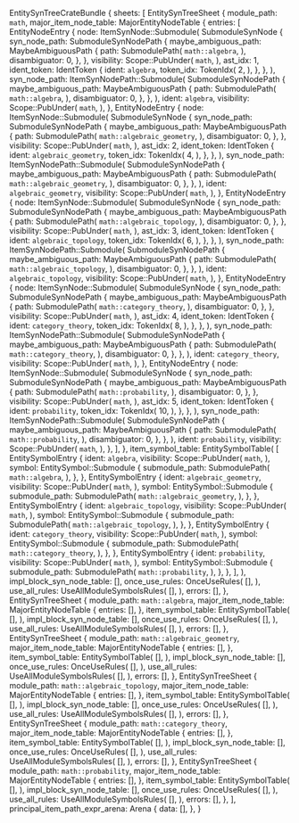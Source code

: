 EntitySynTreeCrateBundle {
    sheets: [
        EntitySynTreeSheet {
            module_path: `math`,
            major_item_node_table: MajorEntityNodeTable {
                entries: [
                    EntityNodeEntry {
                        node: ItemSynNode::Submodule(
                            SubmoduleSynNode {
                                syn_node_path: SubmoduleSynNodePath {
                                    maybe_ambiguous_path: MaybeAmbiguousPath {
                                        path: SubmodulePath(
                                            `math::algebra`,
                                        ),
                                        disambiguator: 0,
                                    },
                                },
                                visibility: Scope::PubUnder(
                                    `math`,
                                ),
                                ast_idx: 1,
                                ident_token: IdentToken {
                                    ident: `algebra`,
                                    token_idx: TokenIdx(
                                        2,
                                    ),
                                },
                            },
                        ),
                        syn_node_path: ItemSynNodePath::Submodule(
                            SubmoduleSynNodePath {
                                maybe_ambiguous_path: MaybeAmbiguousPath {
                                    path: SubmodulePath(
                                        `math::algebra`,
                                    ),
                                    disambiguator: 0,
                                },
                            },
                        ),
                        ident: `algebra`,
                        visibility: Scope::PubUnder(
                            `math`,
                        ),
                    },
                    EntityNodeEntry {
                        node: ItemSynNode::Submodule(
                            SubmoduleSynNode {
                                syn_node_path: SubmoduleSynNodePath {
                                    maybe_ambiguous_path: MaybeAmbiguousPath {
                                        path: SubmodulePath(
                                            `math::algebraic_geometry`,
                                        ),
                                        disambiguator: 0,
                                    },
                                },
                                visibility: Scope::PubUnder(
                                    `math`,
                                ),
                                ast_idx: 2,
                                ident_token: IdentToken {
                                    ident: `algebraic_geometry`,
                                    token_idx: TokenIdx(
                                        4,
                                    ),
                                },
                            },
                        ),
                        syn_node_path: ItemSynNodePath::Submodule(
                            SubmoduleSynNodePath {
                                maybe_ambiguous_path: MaybeAmbiguousPath {
                                    path: SubmodulePath(
                                        `math::algebraic_geometry`,
                                    ),
                                    disambiguator: 0,
                                },
                            },
                        ),
                        ident: `algebraic_geometry`,
                        visibility: Scope::PubUnder(
                            `math`,
                        ),
                    },
                    EntityNodeEntry {
                        node: ItemSynNode::Submodule(
                            SubmoduleSynNode {
                                syn_node_path: SubmoduleSynNodePath {
                                    maybe_ambiguous_path: MaybeAmbiguousPath {
                                        path: SubmodulePath(
                                            `math::algebraic_topology`,
                                        ),
                                        disambiguator: 0,
                                    },
                                },
                                visibility: Scope::PubUnder(
                                    `math`,
                                ),
                                ast_idx: 3,
                                ident_token: IdentToken {
                                    ident: `algebraic_topology`,
                                    token_idx: TokenIdx(
                                        6,
                                    ),
                                },
                            },
                        ),
                        syn_node_path: ItemSynNodePath::Submodule(
                            SubmoduleSynNodePath {
                                maybe_ambiguous_path: MaybeAmbiguousPath {
                                    path: SubmodulePath(
                                        `math::algebraic_topology`,
                                    ),
                                    disambiguator: 0,
                                },
                            },
                        ),
                        ident: `algebraic_topology`,
                        visibility: Scope::PubUnder(
                            `math`,
                        ),
                    },
                    EntityNodeEntry {
                        node: ItemSynNode::Submodule(
                            SubmoduleSynNode {
                                syn_node_path: SubmoduleSynNodePath {
                                    maybe_ambiguous_path: MaybeAmbiguousPath {
                                        path: SubmodulePath(
                                            `math::category_theory`,
                                        ),
                                        disambiguator: 0,
                                    },
                                },
                                visibility: Scope::PubUnder(
                                    `math`,
                                ),
                                ast_idx: 4,
                                ident_token: IdentToken {
                                    ident: `category_theory`,
                                    token_idx: TokenIdx(
                                        8,
                                    ),
                                },
                            },
                        ),
                        syn_node_path: ItemSynNodePath::Submodule(
                            SubmoduleSynNodePath {
                                maybe_ambiguous_path: MaybeAmbiguousPath {
                                    path: SubmodulePath(
                                        `math::category_theory`,
                                    ),
                                    disambiguator: 0,
                                },
                            },
                        ),
                        ident: `category_theory`,
                        visibility: Scope::PubUnder(
                            `math`,
                        ),
                    },
                    EntityNodeEntry {
                        node: ItemSynNode::Submodule(
                            SubmoduleSynNode {
                                syn_node_path: SubmoduleSynNodePath {
                                    maybe_ambiguous_path: MaybeAmbiguousPath {
                                        path: SubmodulePath(
                                            `math::probability`,
                                        ),
                                        disambiguator: 0,
                                    },
                                },
                                visibility: Scope::PubUnder(
                                    `math`,
                                ),
                                ast_idx: 5,
                                ident_token: IdentToken {
                                    ident: `probability`,
                                    token_idx: TokenIdx(
                                        10,
                                    ),
                                },
                            },
                        ),
                        syn_node_path: ItemSynNodePath::Submodule(
                            SubmoduleSynNodePath {
                                maybe_ambiguous_path: MaybeAmbiguousPath {
                                    path: SubmodulePath(
                                        `math::probability`,
                                    ),
                                    disambiguator: 0,
                                },
                            },
                        ),
                        ident: `probability`,
                        visibility: Scope::PubUnder(
                            `math`,
                        ),
                    },
                ],
            },
            item_symbol_table: EntitySymbolTable(
                [
                    EntitySymbolEntry {
                        ident: `algebra`,
                        visibility: Scope::PubUnder(
                            `math`,
                        ),
                        symbol: EntitySymbol::Submodule {
                            submodule_path: SubmodulePath(
                                `math::algebra`,
                            ),
                        },
                    },
                    EntitySymbolEntry {
                        ident: `algebraic_geometry`,
                        visibility: Scope::PubUnder(
                            `math`,
                        ),
                        symbol: EntitySymbol::Submodule {
                            submodule_path: SubmodulePath(
                                `math::algebraic_geometry`,
                            ),
                        },
                    },
                    EntitySymbolEntry {
                        ident: `algebraic_topology`,
                        visibility: Scope::PubUnder(
                            `math`,
                        ),
                        symbol: EntitySymbol::Submodule {
                            submodule_path: SubmodulePath(
                                `math::algebraic_topology`,
                            ),
                        },
                    },
                    EntitySymbolEntry {
                        ident: `category_theory`,
                        visibility: Scope::PubUnder(
                            `math`,
                        ),
                        symbol: EntitySymbol::Submodule {
                            submodule_path: SubmodulePath(
                                `math::category_theory`,
                            ),
                        },
                    },
                    EntitySymbolEntry {
                        ident: `probability`,
                        visibility: Scope::PubUnder(
                            `math`,
                        ),
                        symbol: EntitySymbol::Submodule {
                            submodule_path: SubmodulePath(
                                `math::probability`,
                            ),
                        },
                    },
                ],
            ),
            impl_block_syn_node_table: [],
            once_use_rules: OnceUseRules(
                [],
            ),
            use_all_rules: UseAllModuleSymbolsRules(
                [],
            ),
            errors: [],
        },
        EntitySynTreeSheet {
            module_path: `math::algebra`,
            major_item_node_table: MajorEntityNodeTable {
                entries: [],
            },
            item_symbol_table: EntitySymbolTable(
                [],
            ),
            impl_block_syn_node_table: [],
            once_use_rules: OnceUseRules(
                [],
            ),
            use_all_rules: UseAllModuleSymbolsRules(
                [],
            ),
            errors: [],
        },
        EntitySynTreeSheet {
            module_path: `math::algebraic_geometry`,
            major_item_node_table: MajorEntityNodeTable {
                entries: [],
            },
            item_symbol_table: EntitySymbolTable(
                [],
            ),
            impl_block_syn_node_table: [],
            once_use_rules: OnceUseRules(
                [],
            ),
            use_all_rules: UseAllModuleSymbolsRules(
                [],
            ),
            errors: [],
        },
        EntitySynTreeSheet {
            module_path: `math::algebraic_topology`,
            major_item_node_table: MajorEntityNodeTable {
                entries: [],
            },
            item_symbol_table: EntitySymbolTable(
                [],
            ),
            impl_block_syn_node_table: [],
            once_use_rules: OnceUseRules(
                [],
            ),
            use_all_rules: UseAllModuleSymbolsRules(
                [],
            ),
            errors: [],
        },
        EntitySynTreeSheet {
            module_path: `math::category_theory`,
            major_item_node_table: MajorEntityNodeTable {
                entries: [],
            },
            item_symbol_table: EntitySymbolTable(
                [],
            ),
            impl_block_syn_node_table: [],
            once_use_rules: OnceUseRules(
                [],
            ),
            use_all_rules: UseAllModuleSymbolsRules(
                [],
            ),
            errors: [],
        },
        EntitySynTreeSheet {
            module_path: `math::probability`,
            major_item_node_table: MajorEntityNodeTable {
                entries: [],
            },
            item_symbol_table: EntitySymbolTable(
                [],
            ),
            impl_block_syn_node_table: [],
            once_use_rules: OnceUseRules(
                [],
            ),
            use_all_rules: UseAllModuleSymbolsRules(
                [],
            ),
            errors: [],
        },
    ],
    principal_item_path_expr_arena: Arena {
        data: [],
    },
}